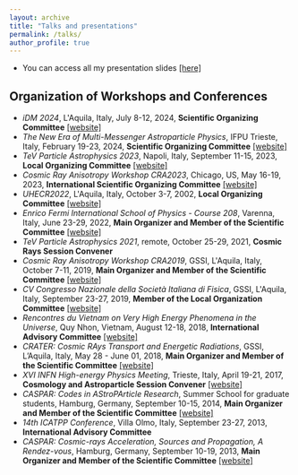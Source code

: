 ```yaml
---
layout: archive
title: "Talks and presentations"
permalink: /talks/
author_profile: true
---
```


+ You can access all my presentation slides [[here]](https://zenodo.org/communities/carmeloevoli_talks/)

## Organization of Workshops and Conferences ##

+ *iDM 2024*, L'Aquila, Italy, July 8-12, 2024, **Scientific Organizing Committee**
    [[website]](https://www.idm2024.eu)
+ *The New Era of Multi-Messenger Astroparticle Physics*, IFPU Trieste, Italy, February 19-23, 2024, **Scientific Organizing Committee**
    [[website]](https://indico.gssi.it/event/603/)
+ *TeV Particle Astrophysics 2023*, Napoli, Italy, September 11-15, 2023, **Local Organizing Committee** [[website]](https://agenda.infn.it/event/33457/)
+ *Cosmic Ray Anisotropy Workshop CRA2023*, Chicago, US, May 16-19, 2023, **International Scientific Organizing Committee** [[website]](https://events.icecube.wisc.edu/event/165/)
+ *UHECR2022*, L'Aquila, Italy, October 3-7, 2002, **Local Organizing Committee**
    [[website]](https://indico.gssi.it/event/396/)
+ *Enrico Fermi International School of Physics - Course 208*, Varenna, Italy, June 23-29, 2022, **Main Organizer and Member of the Scientific Committee** [[website]](https://indico.gssi.it/event/339/)
+ *TeV Particle Astrophysics 2021*, remote, October 25-29, 2021, **Cosmic Rays Session Convener**
+ *Cosmic Ray Anisotropy Workshop CRA2019*, GSSI, L'Aquila, Italy, October 7-11, 2019, **Main Organizer and Member of the Scientific Committee** [[website]](https://indico.gssi.it/event/45/)
+ *CV Congresso Nazionale della Società Italiana di Fisica*, GSSI, L'Aquila, Italy, September 23-27, 2019, **Member of the Local Organization Committee** [[website]](https://www.sif.it/attivita/congresso/105)
+ *Rencontres du Vietnam on Very High Energy Phenomena in the Universe*, Quy Nhon, Vietnam, August 12-18, 2018, **International Advisory Committee** [[website]](http://vietnam.in2p3.fr/2018/vhepu/overview.php#Scientific)
+ *CRATER: Cosmic RAys Transport and Energetic Radiations*, GSSI, L’Aquila, Italy, May 28 - June 01, 2018, **Main Organizer and Member of the Scientific Committee** [[website]](https://agenda.infn.it/event/14151/)
+ *XVI INFN High-energy Physics Meeting*, Trieste, Italy, April 19-21, 2017, **Cosmology and Astroparticle Session Convener** [[website]](https://agenda.infn.it/event/12289/program)
+ *CASPAR: Codes in AStroPArticle Research*, Summer School for graduate students, Hamburg, Germany, September 10-15, 2014, **Main Organizer and Member of the Scientific Committee** [[website]](https://indico.desy.de/event/10336/)
+ *14th ICATPP Conference*, Villa Olmo, Italy, September 23-27, 2013, **International Advisory Committee**
+ *CASPAR: Cosmic-rays Acceleration, Sources and Propagation, A Rendez-vous*, Hamburg, Germany, September 10-19, 2013, **Main Organizer and Member of the Scientific Committee** [[website]](https://indico.desy.de/event/7169/)
